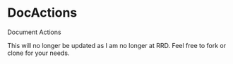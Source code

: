 # DocActions
Document Actions

This will no longer be updated as I am no longer at RRD. Feel free to fork or clone for your needs.
